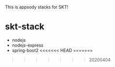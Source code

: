 This is appsody stacks for SKT!

# skt-stack
- nodejs
- nodejs-express
- spring-boot2
<<<<<<< HEAD
=======



>>>>>>> 20200404

